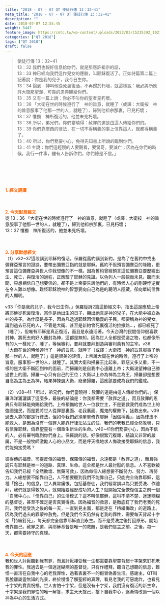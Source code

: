 ```yaml
---
title: "2018 - 07 - 07 QT 使徒行傳 13：32~41"
meta_title: "2018 - 07 - 07 QT 使徒行傳 13：32~41"
description: ""
date: 2018-07-07 12:55:45
weight: 5447
feature_image: https://cmtc.tw/wp-content/uploads/2022/03/15235392_10211799862337740_180693556567566654_o-1.webp
categories: ["QT 2018"]
tags: ["QT 2018"]
draft: false
---
```


<blockquote>使徒行傳 13：32~41<br />
13：32 我們也報好信息給你們，就是那應許祖宗的話，<br />
13：33 神已經向我們這作兒女的應驗，叫耶穌復活了。正如詩篇第二篇上記著說：你是我的兒子，我今日生你。<br />
13：34 論到　神叫他從死裏復活，不再歸於朽壞，就這樣說：我必將所應許大衛那聖潔、可靠的恩典賜給你們。<br />
13：35 又有一篇上說：你必不叫你的聖者見朽壞。<br />
13：36 「大衛在世的時候遵行了　神的旨意，就睡了（或譯：大衛按　神的旨意服事了他那一世的人，就睡了），歸到他祖宗那裏，已見朽壞；<br />
13：37 惟獨　神所復活的，他並未見朽壞。<br />
13：38 所以，弟兄們，你們當曉得：赦罪的道是由這人傳給你們的。<br />
13：39 你們靠摩西的律法，在一切不得稱義的事上信靠這人，就都得稱義了。<br />
13：40 所以，你們務要小心，免得先知書上所說的臨到你們。<br />
13：41 主說：你們這輕慢的人要觀看，要驚奇，要滅亡；因為在你們的時候，我行一件事，雖有人告訴你們，你們總是不信。」</blockquote><br />
&nbsp;<br />
<br />
&nbsp;<br />
<br />
<span style="color: #ff6600;"><strong>1. </strong><strong>經文誦讀</strong></span><br />
<br />
<span style="color: #ff6600;"><strong> </strong></span><br />
<br />
<span style="color: #ff6600;"><strong>2. 今天默想</strong><strong>經文<br />
</strong></span>徒 13：36 「大衛在世的時候遵行了　神的旨意，就睡了（或譯：大衛按　神的旨意服事了他那一世的人，就睡了），歸到他祖宗那裏，已見朽壞；<br />
13：37 惟獨　神所復活的，他並未見朽壞。<br />
<br />
&nbsp;<br />
<br />
<span style="color: #ff6600;"><strong>3. 分享默想經文<br />
</strong></span>（1）v32~37這段講到耶穌的復活。保羅從舊約講到新約，是為了在舊約中找出彌賽亞預言的證據，要帶出彌賽亞指的就是耶穌。舊約不但預言彌賽亞的降臨，更預言這位彌賽亞與世人你我想像的不一樣。因為舊約曾經預言這位彌賽亞要歷經出生、死亡，與復活的過程，正應驗了耶穌的見證。以色列人一般視而未見，聽而未聞，只想相信自己想要信的，卻不是上帝要告訴他們的，有時候人心的剛硬悖逆實在令人難以想像。難怪耶穌說神的智慧要向自己為是的聰明人隱藏，卻向單純信靠的人顯明。<br />
<br />
v33「你是我的兒子，我今日生你。」保羅從詩2篇這節經文中，指出這是應驗上帝將耶穌從死裏復活，當作是祂出生的日子，顯出祂真是神的兒子，在大能中被立為神的長子。為什麼是長子，因為凡透過耶穌因信稱義的子民，都要稱為神的兒女。論到過去已死的人，不管是大衛、甚至是新約曾死裏復活的拉撒路…，都已經死了（睡了），但唯有耶穌是真正復活，而且是永遠活著。今天台灣的民間信仰很喜歡封神，將死去的好人冊封為神，這都是無知。因為世人全都是受造之物，也都像所有的人一樣死了、睡了，等候審判，要拜就要拜創造與審判萬有的主宰。v36 「大衛在世的時候遵行了　神的旨意，就睡了（或譯：大衛按　神的旨意服事了他那一世的人，就睡了）」這是很美的評價，上帝說大衛在世的時候，遵行了上帝的旨意，服事那一世的人，就睡了。其實大衛和掃羅王比起來，罪惡又多又重，不一樣的是大衛不斷回到神的面前，而掃羅則是自我中心遠離上帝；大衛渴望神自己勝過世上的國，掃羅一心只有自己的王位；大衛以上帝為神為主為王，掃羅卻是想要自高為主為王為神，結果神揀選大衛，廢棄掃羅，這應該要成為我們的鑑戒。<br />
<br />
（2）v38~41「所以，弟兄們，你們當曉得：赦罪的道是由這人傳給你們的。」保羅洋洋灑灑講了這麼多，最後的結論是：你我都需要「赦罪之道」，而且赦罪的恩典只有耶穌能夠賜給我們。上帝預備給世人一位救世主，不是要救我們成為世上的強國強民，而是要將世人從罪惡裏面、老我裏面、魔鬼的權勢下，拯救出來。v39過去人靠的都是行律法，但如今我們必須單單倚靠耶穌「因信稱義」，因為律法不能救人，是因為沒有一個罪人能靠行律法站立的住，我們的老我已經全然敗壞，只有信靠耶穌，倚靠聖靈有一個重生新生的生命。v40~41你們務要小心，因為不信的人，必有審判臨到你們身上。保羅說的話，好像很繁冗複雜，結論又非常的嚴厲，不是一般牧師激勵人心的小品文，而是呼天喚地求人悔改接受耶穌的信息，我們能夠接受嗎？<br />
<br />
彼得傳的福音、司提反傳的福音、保羅傳的福音，永遠都是「赦罪之道」，而且強調只有耶穌是唯一的道路、真理、生命。這全都是世人最討厭的信息。人不喜歡被告知我們已經「全然敗壞、無藥可救」，因為每個人總想要不斷努力、努力、再努力。人總想要不斷靠自己，人不想要聽到我們不能靠自己，只能完全倚靠耶穌，這種「捨己」的信息，世人異常痛恨。包括基督徒，我們經常誤以為只要受洗、作禮拜，我們就是得救的人，就開始要經歷成功的人生？就開始完全恢復信主之前一個「自我中心」、「倚靠自己」的生活模式？這不叫信耶穌，這叫不清不楚、迷迷糊糊的基督徒，甚至不確定是否真實得救。因為福音的救恩，是徹底釘了我們老我的死刑，我們從受洗之後的每一天，一直到見主面，都是走在「持續悔改」的道路上。因為我們過去的罪蒙神赦免，但是我們今天仍然有老我的罪性，需要每天背起十字架「持續釘死」，每天都完全信靠耶穌直到永生。而不是受洗之後打回原形，開始倚靠自己。赦罪之道，與耶穌基督是唯一的救贖，是我們信主之前、之後，每一天，都需要持守的真理。<br />
<br />
&nbsp;<br />
<br />
<span style="color: #ff6600;"><strong>4. 今天的回應<br />
</strong></span>我和世人討厭聽到我有罪，而且討厭接受我一生都需要靠聖靈背起十字架來釘死老我的罪性。我過去是一個迷迷糊糊的基督徒，只有作禮拜，聽自己想聽的信息，難怪一直活在自我中心的老我罪性，過著表裏不一的假冒偽善生活。感謝主，QT叫我脫離屬靈無知的光景，終於慢慢了解聖經的真理，看見老我的可惡詭詐，也看見十字架的寶貴祝福。世人害怕十字架，但是沒有十字架，我們沒有復活的新生命。十字架是我們罪性的唯一解答，求主天天捨己，捨下自我中心，逐漸悔改過一個以神為中心的生活方式。<br />
<br />
&nbsp;
        